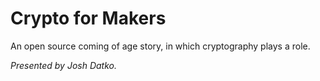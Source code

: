 # Crypto for Makers

An open source coming of age story, in which cryptography plays a role. 

*Presented by Josh Datko.*
